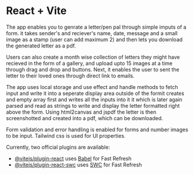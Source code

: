 # React + Vite

The app enables you to genrate a letter/pen pal through simple imputs of a form.
it takes sender's and reciever's name, date, message and a small image as a stamp (user can add maximum 2)
and then lets you download the generated letter as a pdf.

Users can also create a month wise collection of letters they might have recieved in the form of a gallery, and upload upto 15 images at a time through drag and drop and buttons.
Next, it enables the user to sent the letter to their loved ones through direct link to emails.

The app uses local storage and use effect and handle methods to fetch input and write it into a seperate display area outside of the formit creates and empty array first and writes all the inputs into it it which is later again parsed and read as strings to write and display the letter formatted right above the form.
Using html2canvas and jspdf the letter is then screenshotted and created into a pdf, which can be downloaded.

Form validation and error handling is enabled for forms and number images to be input. Tailwind css is used for  UI properties.

Currently, two official plugins are available:

- [@vitejs/plugin-react](https://github.com/vitejs/vite-plugin-react/blob/main/packages/plugin-react/README.md) uses [Babel](https://babeljs.io/) for Fast Refresh
- [@vitejs/plugin-react-swc](https://github.com/vitejs/vite-plugin-react-swc) uses [SWC](https://swc.rs/) for Fast Refresh
